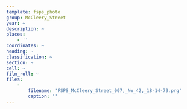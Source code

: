 ```yaml
---
template: fsps_photo
group: McCleery_Street
year: ~
description: ~
places:
    - ''
coordinates: ~
heading: ~
classification: ~
section: ~
cell: ~
film_roll: ~
files:
    -
        filename: 'FSPS_McCleery_Street_007,_No_42,_18-14-79.png'
        caption: ''
---
```


